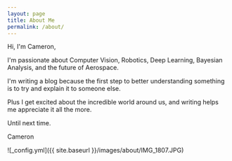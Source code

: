 ```yaml
---
layout: page
title: About Me
permalink: /about/
---
```


Hi, I'm Cameron,

I'm passionate about Computer Vision, Robotics, Deep Learning, Bayesian Analysis, and the future of Aerospace.

I'm writing a blog because the first step to better understanding something is to try and explain it to someone else. 

Plus I get excited about the incredible world around us, and writing helps me appreciate it all the more.

Until next time.

Cameron


![_config.yml]({{ site.baseurl }}/images/about/IMG_1807.JPG)
